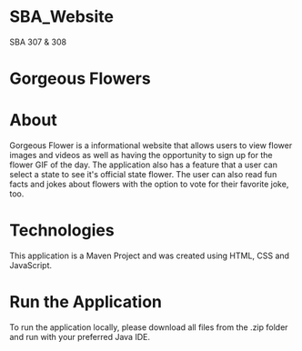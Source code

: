 # SBA_Website
SBA 307 &amp; 308

<h1>Gorgeous Flowers</h1>

<h1>About</h1>
<p>Gorgeous Flower is a informational website that allows users to view flower images and videos as well as having the opportunity to sign up for the flower GIF of the day. The application also has a feature that a user can select a state to see it's official state flower. The user can also read fun facts and jokes about flowers with the option to vote for their favorite joke, too.</p>

<h1>Technologies</h1>

<p>This application is a Maven Project and was created using HTML, CSS and JavaScript.</p>

<h1>Run the Application</h1>

<p>To run the application locally, please download all files from the .zip folder and run with your preferred Java IDE.</p>
